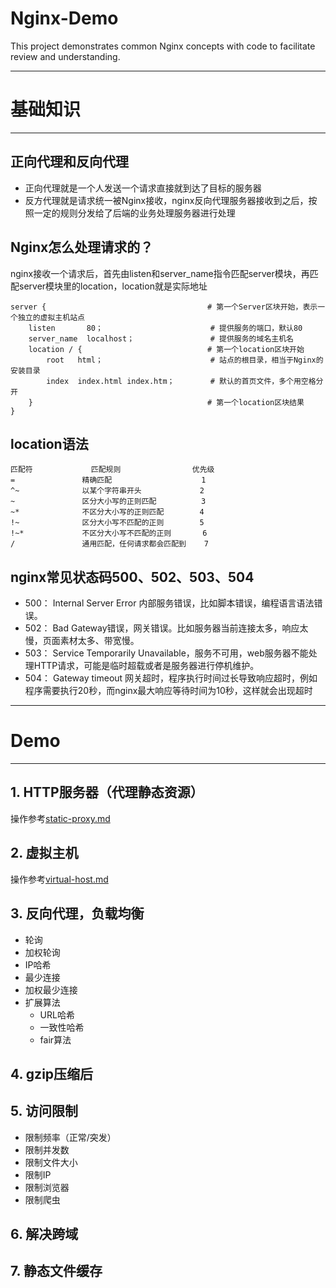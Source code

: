# Nginx-Demo
This project demonstrates common Nginx concepts with code to facilitate review and understanding.

---
# 基础知识

---

## 正向代理和反向代理
- 正向代理就是一个人发送一个请求直接就到达了目标的服务器
- 反方代理就是请求统一被Nginx接收，nginx反向代理服务器接收到之后，按照一定的规则分发给了后端的业务处理服务器进行处理

## Nginx怎么处理请求的？
nginx接收一个请求后，首先由listen和server_name指令匹配server模块，再匹配server模块里的location，location就是实际地址

```config
server {                                    # 第一个Server区块开始，表示一个独立的虚拟主机站点
    listen       80；                        # 提供服务的端口，默认80
    server_name  localhost；                 # 提供服务的域名主机名
    location / {                            # 第一个location区块开始
        root   html；                        # 站点的根目录，相当于Nginx的安装目录
        index  index.html index.htm；        # 默认的首页文件，多个用空格分开
    }                                       # 第一个location区块结果
}
```
## location语法

```table
匹配符             匹配规则                优先级
=               精确匹配                    1
^~              以某个字符串开头             2
~               区分大小写的正则匹配          3
~*              不区分大小写的正则匹配        4
!~              区分大小写不匹配的正则        5
!~*             不区分大小写不匹配的正则       6
/               通用匹配，任何请求都会匹配到    7
```

## nginx常见状态码500、502、503、504

- 500： Internal Server Error 内部服务错误，比如脚本错误，编程语言语法错误。
- 502： Bad Gateway错误，网关错误。比如服务器当前连接太多，响应太慢，页面素材太多、带宽慢。
- 503： Service Temporarily Unavailable，服务不可用，web服务器不能处理HTTP请求，可能是临时超载或者是服务器进行停机维护。
- 504： Gateway timeout 网关超时，程序执行时间过长导致响应超时，例如程序需要执行20秒，而nginx最大响应等待时间为10秒，这样就会出现超时
---

# Demo

---

## 1. HTTP服务器（代理静态资源）
操作参考[static-proxy.md](docs/static-proxy.md)

## 2. 虚拟主机
操作参考[virtual-host.md](docs/virtual-host.md)

## 3. 反向代理，负载均衡
- 轮询
- 加权轮询
- IP哈希
- 最少连接
- 加权最少连接
- 扩展算法
  - URL哈希
  - 一致性哈希
  - fair算法

## 4. gzip压缩后
## 5. 访问限制
- 限制频率（正常/突发）
- 限制并发数
- 限制文件大小
- 限制IP
- 限制浏览器
- 限制爬虫

## 6. 解决跨域
## 7. 静态文件缓存


